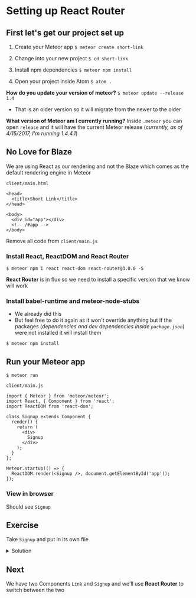 # Setting up React Router

## First let's get our project set up
1. Create your Meteor app
`$ meteor create short-link`

2. Change into your new project
`$ cd short-link`

3. Install npm dependencies
`$ meteor npm install`

4. Open your project inside Atom
`$ atom .`

**How do you update your version of meteor?**
`$ meteor update --release 1.4`

* That is an older version so it will migrate from the newer to the older

**What version of Meteor am I currently running?**
Inside `.meteor` you can open `release` and it will have the current Meteor release (_currently, as of 4/15/2017, I'm running 1.4.4.1_)

## No Love for Blaze
We are using React as our rendering and not the Blaze which comes as the default rendering engine in Meteor

`client/main.html`

```
<head>
  <title>Short Link</title>
</head>

<body>
  <div id="app"></div>
  <!-- /#app -->
</body>
```

Remove all code from `client/main.js`

### Install React, ReactDOM and React Router
`$ meteor npm i react react-dom react-router@3.0.0 -S`

**React Router** is in flux so we need to install a specific version that we know will work

### Install babel-runtime and meteor-node-stubs
* We already did this
* But feel free to do it again as it won't override anything but if the packages (_dependencies and dev dependencies inside `package.json`_) were not installed it will install them

`$ meteor npm install`

## Run your Meteor app
`$ meteor run`

`client/main.js`

```
import { Meteor } from 'meteor/meteor';
import React, { Component } from 'react';
import ReactDOM from 'react-dom';

class Signup extends Component {
  render() {
    return (
      <div>
        Signup
      </div>
    );
  }
};

Meteor.startup(() => {
  ReactDOM.render(<Signup />, document.getElementById('app'));
});
```

### View in browser
Should see `Signup`

## Exercise
Take `Signup` and put in its own file

<details>
  <summary>Solution</summary>
`client/main.js`

```
import { Meteor } from 'meteor/meteor';
import React from 'react';
import ReactDOM from 'react-dom';

import Signup from './../imports/ui/components/Signup';

Meteor.startup(() => {
  ReactDOM.render(<Signup />, document.getElementById('app'));
});
```

`imports/ui/components/Signup.js`

```
import React, { Component } from 'react';

class Signup extends Component {
  render() {
    return(
      <div>
        Signup
      </div>
    );
  }
};

export default Signup;
```

`imports/ui/components/App.js`

```
import React, { Component } from 'react';
import Signup from './Signup';

class App extends Component {
  render() {
    return(
      <div>
        <Signup />
      </div>
    );
  }
};

export default App;
```

`imports/ui/components/Link.js`

```
import React, { Component } from 'react';

class Link extends Component {
  render() {
    return (
      <div>Link</div>
    );
  }
};

export default Link;
```
</details>

## Next
We have two Components `Link` and `Signup` and we'll use **React Router** to switch between the two

